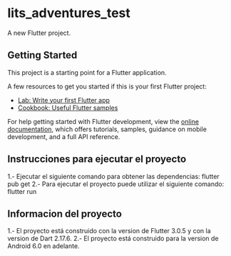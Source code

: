 # lits_adventures_test

A new Flutter project.

## Getting Started

This project is a starting point for a Flutter application.

A few resources to get you started if this is your first Flutter project:

- [Lab: Write your first Flutter app](https://docs.flutter.dev/get-started/codelab)
- [Cookbook: Useful Flutter samples](https://docs.flutter.dev/cookbook)

For help getting started with Flutter development, view the
[online documentation](https://docs.flutter.dev/), which offers tutorials,
samples, guidance on mobile development, and a full API reference.

## Instrucciones para ejecutar el proyecto
1.- Ejecutar el siguiente comando para obtener las dependencias: flutter pub get
2.- Para ejecutar el proyecto puede utilizar el siguiente comando: flutter run

## Informacion del proyecto
1.- El proyecto está construido con la version de Flutter 3.0.5 y con la version de Dart 2.17.6.
2.- El proyecto está construido para la version de Android 6.0 en adelante.